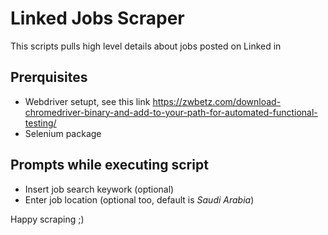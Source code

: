 # Linked Jobs Scraper

This scripts pulls high level details about jobs posted on Linked in

## Prerquisites

- Webdriver setupt, see this link <https://zwbetz.com/download-chromedriver-binary-and-add-to-your-path-for-automated-functional-testing/>
- Selenium package

## Prompts while executing script

- Insert job search keywork (optional)
- Enter job location (optional too, default is _Saudi Arabia_)

Happy scraping ;)
